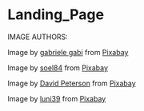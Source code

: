 # Landing_Page

IMAGE AUTHORS:

Image by <a href="https://pixabay.com/users/gabyps-1992700/?utm_source=link-attribution&utm_medium=referral&utm_campaign=image&utm_content=1210567">gabriele gabi</a> from <a href="https://pixabay.com//?utm_source=link-attribution&utm_medium=referral&utm_campaign=image&utm_content=1210567">Pixabay</a>

Image by <a href="https://pixabay.com/users/soel84-5568026/?utm_source=link-attribution&utm_medium=referral&utm_campaign=image&utm_content=2379443">soel84</a> from <a href="https://pixabay.com//?utm_source=link-attribution&utm_medium=referral&utm_campaign=image&utm_content=2379443">Pixabay</a>

Image by <a href="https://pixabay.com/users/david_peterson-4745048/?utm_source=link-attribution&utm_medium=referral&utm_campaign=image&utm_content=2526564">David Peterson</a> from <a href="https://pixabay.com//?utm_source=link-attribution&utm_medium=referral&utm_campaign=image&utm_content=2526564">Pixabay</a>

Image by <a href="https://pixabay.com/users/luni39-1962423/?utm_source=link-attribution&utm_medium=referral&utm_campaign=image&utm_content=1164513">luni39</a> from <a href="https://pixabay.com//?utm_source=link-attribution&utm_medium=referral&utm_campaign=image&utm_content=1164513">Pixabay</a>

